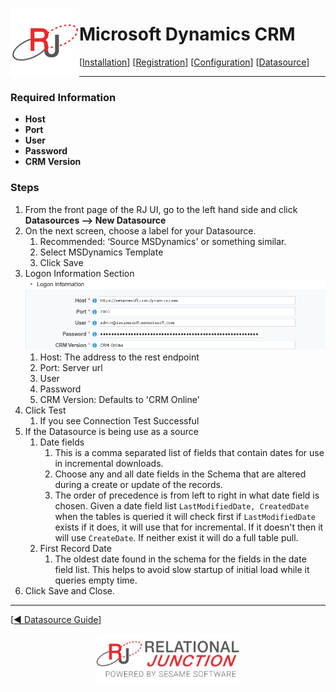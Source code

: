  <a href="http://www.sesamesoftware.com"><img align=left src="../images/RJOrbit110x110.png"></img></a>

# Microsoft Dynamics CRM

[[Installation](../guides/installguide.md)] [[Registration](../guides/RegistrationGuide.md)] [[Configuration](../guides/configurationGuide.md)] [[Datasource](../guides/DatasourceGuide.md)]

---
### Required Information

* **Host**
* **Port**
* **User**
* **Password**
* **CRM Version**

### Steps

1. From the front page of the RJ UI, go to the left hand side and click **Datasources --> New Datasource**
2. On the next screen, choose a label for your Datasource.
   1. Recommended: ‘Source MSDynamics' or something similar.
   2. Select MSDynamics Template
   3. Click Save
3. Logon Information Section![RSS Datasource](../images/msdynamics1.png)
   1. Host: The address to the rest endpoint
   2. Port: Server url
   3. User
   4. Password
   5. CRM Version: Defaults to 'CRM Online'
4. Click Test
   1. If you see Connection Test Successful
5. If the Datasource is being use as a source
   1. Date fields
      1. This is a comma separated list of fields that contain dates for use in incremental downloads.
      2. Choose any and all date fields in the Schema that are altered during a create or update of the records.
      3. The order of precedence is from left to right in what date field is chosen. Given a date field list `LastModifiedDate, CreatedDate` when the tables is queried it will check first if `LastModifiedDate` exists if it does, it will use that for incremental. If it doesn't then it will use `CreateDate`. If neither exist it will do a full table pull.
   2. First Record Date
      1. The oldest date found in the schema for the fields in the date field list. This helps to avoid slow startup of initial load while it queries empty time.
6. Click Save and Close.

---

[[&#9664; Datasource Guide](../guides/DatasourceGuide.md)]

<p align="center" >  <a href="http://www.sesamesoftware.com"><img align=center src="../images/poweredBy.png" height="80px"></img></a> </p>
